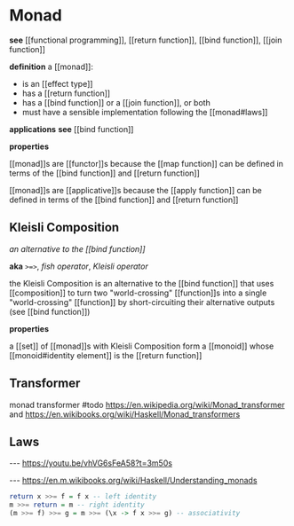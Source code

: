 # Monad

**see** [[functional programming]], [[return function]], [[bind function]], [[join function]]

**definition** a [[monad]]:

- is an [[effect type]]
- has a [[return function]]
- has a [[bind function]] or a [[join function]], or both
- must have a sensible implementation following the [[monad#laws]]

**applications** **see** [[bind function]]

**properties**

[[monad]]s are [[functor]]s because the [[map function]] can be defined in terms of the [[bind function]] and [[return function]]

[[monad]]s are [[applicative]]s because the [[apply function]] can be defined in terms of the [[bind function]] and [[return function]]

## Kleisli Composition

_an alternative to the [[bind function]]_

**aka** _`>=>`_, _fish operator_, _Kleisli operator_

the Kleisli Composition is an alternative to the [[bind function]] that uses [[composition]] to turn two "world-crossing" [[function]]s into a single "world-crossing" [[function]] by short-circuiting their alternative outputs (see [[bind function]])

**properties**

a [[set]] of [[monad]]s with Kleisli Composition form a [[monoid]] whose [[monoid#identity element]] is the [[return function]]

## Transformer

monad transformer #todo <https://en.wikipedia.org/wiki/Monad_transformer> and <https://en.wikibooks.org/wiki/Haskell/Monad_transformers>

## Laws

--- <https://youtu.be/vhVG6sFeA58?t=3m50s>

--- <https://en.m.wikibooks.org/wiki/Haskell/Understanding_monads>

```haskell
return x >>= f = f x -- left identity
m >>= return = m -- right identity
(m >>= f) >>= g = m >>= (\x -> f x >>= g) -- associativity
```
